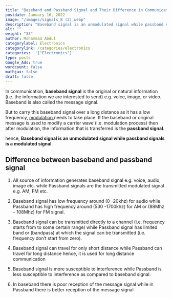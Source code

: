 ```yaml
---
title: "Baseband and Passband Signal and Their Difference in Communication"
postdate: January 16, 2022
image: "/images/signals_8 (2).webp"
description: "Baseband signal is an unmodulated signal while passband signals is a modulated signal"
alt: ""
weight: "33"
author: Mohammad Abdul
categorylabel: Electronics
categorylink: /categories/electronics
categories:  '["Electronics"]'
type: posts
Google_Ads: true
wordcount: false
mathjax: false
draft: false
---
```


In communication, **baseband signal** is the original or natural information (i.e. the information we are interested to send) e.g. voice, image, or video. Baseband is also called the message signal.

But to carry this baseband signal over a long distance as it has a low frequency, <a href="/electronics/what-is-modulation-in-communication-its-types-and-why-we-modulate/" class="links-to-article" > modulation </a> needs to take place. If the baseband or original message is used to modify a carrier wave (i.e. modulation process) then after modulation, the information that is transferred is the **passband signal**.

hence, **Baseband signal is an unmodulated signal while passband signals is a modulated signal**.

## Difference between baseband and passband signal

1. All source of information generates baseband signal e.g. voice, audio, image etc. while Passband signals are the transmitted modulated signal e.g. AM, FM etc.

2. Baseband signal has low frequency around (0 -20khz) for audio while Passband has high frequency around (530 -1700khz) for AM or (88Mhz – 108Mhz) for FM signal.

3. Baseband signal can be transmitted directly to a channel (i.e. frequency starts from to some certain range) while Passband signal has limited band or (bandpass) at which the signal can be transmitted (i.e. frequency don’t start from zero).

4. Baseband signal can travel for only short distance while Passband can travel for long distance hence, it is used for long distance communication

5. Baseband signal is more susceptible to interference while Passband is less susceptible to interference as compared to baseband signal.

6. In baseband there is poor reception of the message signal while in Passband there is better reception of the message signal
